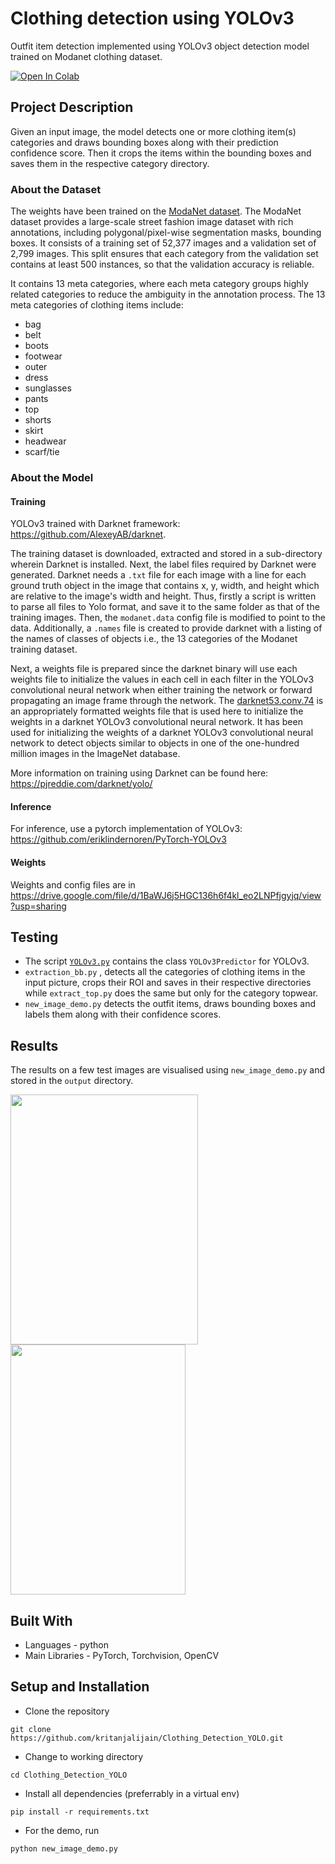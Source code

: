 # Clothing detection using YOLOv3

Outfit item detection implemented using YOLOv3 object detection model trained on Modanet clothing dataset.

[![Open In Colab](https://colab.research.google.com/assets/colab-badge.svg)](https://github.com/kritanjalijain/Clothing_Detection_YOLO/blob/main/YOLOv3.ipynb)

## Project Description

Given an input image, the model detects one or more clothing item(s) categories and draws bounding boxes along with their prediction confidence score. Then it crops the items within the bounding boxes and saves them in the respective category directory. 

### About the Dataset
The weights have been trained on the [ModaNet dataset](https://github.com/eBay/modanet). 
The ModaNet dataset provides a large-scale street fashion image dataset with rich annotations, including polygonal/pixel-wise segmentation masks, bounding boxes. 
It consists of a training set of 52,377 images and a validation set of 2,799 images. This split ensures that each category from the validation set contains at least 500 instances, so that the validation accuracy is reliable. 

It contains 13 meta categories, where each meta category groups highly related categories to reduce the ambiguity in the annotation process. 
The 13 meta categories of clothing items include:
  - bag
  - belt
  - boots
  - footwear
  - outer
  - dress
  - sunglasses
  - pants
  - top
  - shorts
  - skirt
  - headwear
  - scarf/tie

### About the Model 

#### Training
YOLOv3 trained with Darknet framework: https://github.com/AlexeyAB/darknet. 

The training dataset is downloaded, extracted and stored in a sub-directory wherein Darknet is installed. Next, the label files required by Darknet were generated. Darknet needs a `.txt` file for each image with a line for each ground truth object in the image that contains x, y, width, and height which are relative to the image's width and height. Thus, firstly a script is written to parse all files to Yolo format, and save it to the same folder as that of the training images. Then, the
`modanet.data` config file is modified to point to the data. Additionally, a `.names` file is created to provide darknet with a listing of the names of classes of objects i.e., the 13 categories of the Modanet training dataset. 

Next, a weights file is prepared since the darknet binary will use each weights file to initialize the values in each cell in each filter in the YOLOv3 convolutional neural network when either training the network or forward propagating an image frame through the network. The [darknet53.conv.74](https://pjreddie.com/media/files/darknet53.conv.74) is an appropriately formatted weights file that is used here to initialize the weights in a darknet YOLOv3 convolutional neural network. It has been used for initializing the weights of a darknet YOLOv3 convolutional neural network to detect objects similar to objects in one of the one-hundred million images in the ImageNet database.

More information on training using Darknet can be found here: https://pjreddie.com/darknet/yolo/

#### Inference
For inference, use a pytorch implementation of YOLOv3: https://github.com/eriklindernoren/PyTorch-YOLOv3

#### Weights

Weights and config files are in https://drive.google.com/file/d/1BaWJ6j5HGC136h6f4kl_eo2LNPfjgyjq/view?usp=sharing

## Testing 

- The script [`YOLOv3.py`](https://github.com/kritanjalijain/Clothing_Detection_YOLO/tree/main/predictors) contains the class <code>YOLOv3Predictor</code> for YOLOv3.
- <code>extraction_bb.py</code> , detects all the categories of clothing items in the input picture, crops their ROI and saves in their respective directories while `extract_top.py` does the same but only for the category topwear.
- `new_image_demo.py` detects the outfit items, draws bounding boxes and labels them along with their confidence scores.

## Results

The results on a few test images are visualised using `new_image_demo.py` and stored in the `output` directory.

<img src="https://github.com/kritanjalijain/Clothing_Detection_YOLO/blob/main/output/output-test_test1_yolo_modanet.jpg" height= 400 width=300 align=left>
<img src="https://github.com/kritanjalijain/Clothing_Detection_YOLO/blob/main/output/ouput-test_File_003_yolo_modanet.jpg" height= 400 width=280 align=center>


## Built With
* Languages - python
* Main Libraries - PyTorch, Torchvision, OpenCV

## Setup and Installation
* Clone the repository 
``` 
git clone https://github.com/kritanjalijain/Clothing_Detection_YOLO.git
```
* Change to working directory
```
cd Clothing_Detection_YOLO
```
* Install all dependencies (preferrably in a virtual env)
```
pip install -r requirements.txt
```
* For the demo, run
```
python new_image_demo.py
```


